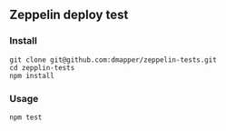 ## Zeppelin deploy test


### Install

```
git clone git@github.com:dmapper/zeppelin-tests.git
cd zepplin-tests
npm install
```

### Usage

```
npm test
```


